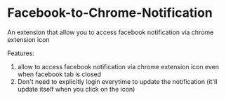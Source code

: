 # Facebook-to-Chrome-Notification
An extension that allow you to access facebook notification via chrome extension icon

Features:
1. allow to access facebook notification via chrome extension icon even when facebook tab is closed
2. Don't need to explicitly login everytime to update the notification (it'll update itself when you click on the icon)
